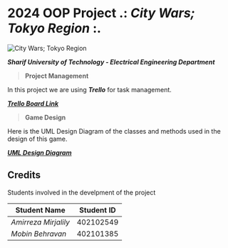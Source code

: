 # **2024** OOP Project .: ***City Wars; Tokyo Region*** :.

![City Wars; Tokyo Region](https://fs-prod-cdn.nintendo-europe.com/media/images/10_share_images/games_15/nintendo_switch_download_software_1/2x1_NSwitchDS_CityWarsTokyoReign.jpg)

***Sharif University of Technology - Electrical Engineering Department***

> **Project Management**

In this project we are using ***Trello*** for task management.

[***Trello Board Link***](https://trello.com/invite/b/UbugGn2a/ATTI5b553fdbf8647934e1ab1f9953646ba563370E56/oop-2024-project)

> **Game Design**

Here is the UML Design Diagram of the classes and methods used in the design of this game.

[***UML Design Diagram***](https://github.com/AmirMJ-Z/OOP-2024-Project/blob/main/UML%20class.jpeg?raw=true)

## **Credits**

Students involved in the develpment of the project

| Student Name | Student ID |
| --- | --- |
| *Amirreza Mirjalily* | 402102549 |
| *Mobin Behravan* | 402101385 |




